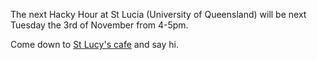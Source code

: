 <!--
.. title: Hacky Hour II
.. slug: hacky-hour-ii
.. date: 2015-10-27 13:08:25 UTC+10:00
.. tags:
.. category:
.. link:
.. description:
.. type: text
-->

The next Hacky Hour at St Lucia (University of Queensland) will be next Tuesday the 3rd of November from 4-5pm.

Come down to [St Lucy's cafe](http://www.saintlucy.com.au/) and say hi.


